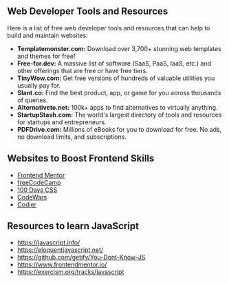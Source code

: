 ## Web Developer Tools and Resources

Here is a list of free web developer tools and resources that can help to build and maintain websites:

* **Templatemonster.com:** Download over 3,700+ stunning web templates and themes for free!
* **Free-for.dev:** A massive list of software (SaaS, PaaS, IaaS, etc.) and other offerings that are free or have free tiers.
* **TinyWow.com:** Get free versions of hundreds of valuable utilities you usually pay for.
* **Slant.co:** Find the best product, app, or game for you across thousands of queries.
* **Alternativeto.net:** 100k+ apps to find alternatives to virtually anything.
* **StartupStash.com:** The world's largest directory of tools and resources for startups and entrepreneurs.
* **PDFDrive.com:** Millions of eBooks for you to download for free. No ads, no download limits, and subscriptions.

## Websites to Boost Frontend Skills

* [Frontend Mentor](https://frontendmentor.io)
* [freeCodeCamp](https://freecodecamp.org)
* [100 Days CSS](https://100dayscss.com)
* [CodeWars](https://codewars.com)
* [Codier](https://codier.io)

## Resources to learn JavaScript

* https://javascript.info/
* https://eloquentjavascript.net/
* https://github.com/getify/You-Dont-Know-JS
* https://www.frontendmentor.io/
* https://exercism.org/tracks/javascript

